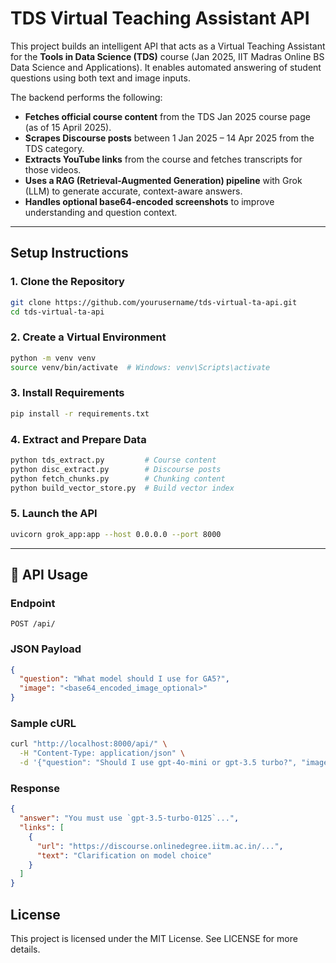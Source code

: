 # TDS Virtual Teaching Assistant API

This project builds an intelligent API that acts as a Virtual Teaching Assistant for the **Tools in Data Science (TDS)** course (Jan 2025, IIT Madras Online BS Data Science and Applications). It enables automated answering of student questions using both text and image inputs.

The backend performs the following:

* **Fetches official course content** from the TDS Jan 2025 course page (as of 15 April 2025).
* **Scrapes Discourse posts** between 1 Jan 2025 – 14 Apr 2025 from the TDS category.
* **Extracts YouTube links** from the course and fetches transcripts for those videos.
* **Uses a RAG (Retrieval-Augmented Generation) pipeline** with Grok (LLM) to generate accurate, context-aware answers.
* **Handles optional base64-encoded screenshots** to improve understanding and question context.

---

## Setup Instructions

### 1. Clone the Repository

```bash
git clone https://github.com/yourusername/tds-virtual-ta-api.git
cd tds-virtual-ta-api
```

### 2. Create a Virtual Environment

```bash
python -m venv venv
source venv/bin/activate  # Windows: venv\Scripts\activate
```

### 3. Install Requirements

```bash
pip install -r requirements.txt
```

### 4. Extract and Prepare Data

```bash
python tds_extract.py         # Course content
python disc_extract.py        # Discourse posts
python fetch_chunks.py        # Chunking content
python build_vector_store.py  # Build vector index
```

### 5. Launch the API

```bash
uvicorn grok_app:app --host 0.0.0.0 --port 8000
```

---

## 📡 API Usage

### Endpoint

```
POST /api/
```

### JSON Payload

```json
{
  "question": "What model should I use for GA5?",
  "image": "<base64_encoded_image_optional>"
}
```

### Sample cURL

```bash
curl "http://localhost:8000/api/" \
  -H "Content-Type: application/json" \
  -d '{"question": "Should I use gpt-4o-mini or gpt-3.5 turbo?", "image": "<base64_string>"}'
```

### Response

```json
{
  "answer": "You must use `gpt-3.5-turbo-0125`...",
  "links": [
    {
      "url": "https://discourse.onlinedegree.iitm.ac.in/...",
      "text": "Clarification on model choice"
    }
  ]
}
```

## License
This project is licensed under the MIT License. See LICENSE for more details.
